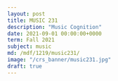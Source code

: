 ```yaml
---
layout: post
title: MUSIC 231
description: "Music Cognition"
date: 2021-09-01 00:00:00+0000
term: Fall 2021
subject: music
md: /mdf/1219/music231/
image: "/crs_banner/music231.jpg"
draft: true
---
```

